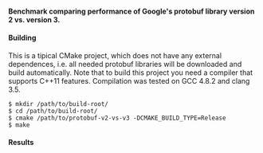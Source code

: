 #### Benchmark comparing performance of Google's protobuf library version 2 vs. version 3.

#### Building
This is a tipical CMake project, which does not have any external dependences, i.e. all needed
protobuf libraries will be downloaded and build automatically. Note that to build this project
you need a compiler that supports C++11 features. Compilation was tested on GCC 4.8.2 and clang 3.5.

```
$ mkdir /path/to/build-root/
$ cd /path/to/build-root/
$ cmake /path/to/protobuf-v2-vs-v3 -DCMAKE_BUILD_TYPE=Release
$ make
```

#### Results
